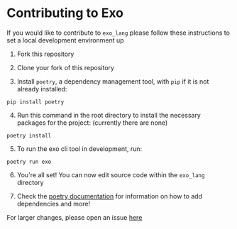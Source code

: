 # Contributing to Exo

If you would like to contribute to `exo_lang` please follow these instructions to set a local development environment up

1. Fork this repository

2. Clone your fork of this repository

3. Install `poetry`, a dependency management tool, with `pip` if it is not already installed:
```shell
pip install poetry
```

4. Run this command in the root directory to install the necessary packages for the project:
(currently there are none)
```shell
poetry install
```

5. To run the exo cli tool in development, run:
```shell
poetry run exo
```

6. You're all set! You can now edit source code within the `exo_lang` directory

7. Check the [poetry documentation](https://python-poetry.org/) for information on how to
add dependencies and more!


For larger changes, please open an issue
[here](https://github.com/supercoder186/Exo/issues)

